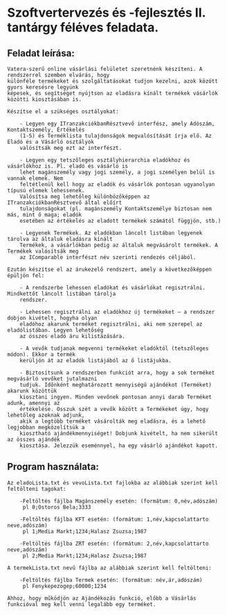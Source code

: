 # Szoftvertervezés és -fejlesztés II. tantárgy féléves feladata.

## Feladat leírása:

	Vatera-szerű online vásárlási felületet szeretnénk készíteni. A rendszerrel szemben elvárás, hogy
	különféle termékeket és szolgáltatásokat tudjon kezelni, azok között gyors keresésre legyünk
	képesek, és segítséget nyújtson az eladásra kínált termékek vásárlók közötti kiosztásában is.
	
	Készítse el a szükséges osztályokat:
	
		- Legyen egy ITranzakciókbanRésztvevő interfész, amely Adószám, Kontaktszemély, Értékelés
		(1-5) és Terméklista tulajdonságok megvalósítását írja elő. Az Eladó és a Vásárló osztályok
		valósítsák meg ezt az interfészt.
		
		- Legyen egy tetszőleges osztályhierarchia eladókhoz és vásárlókhoz is. Pl. eladó és vásárló is
		lehet magánszemély vagy jogi személy, a jogi személyen belül is vannak elemek. Nem
		feltétlenül kell hogy az eladók és vásárlók pontosan ugyanolyan típusú elemek lehessenek.
		Valósítsa meg lehetőleg különbözőképpen az ITranzakciókbanRésztvevő által előírt
		tulajdonságokat (pl. magánszemély Kontaktszemélye biztosan nem más, mint ő maga; eladók
		esetében az értékelés az eladott termékek számától függjön, stb.)
		
		- Legyenek Termékek. Az eladókban láncolt listában legyenek tárolva az általuk eladásra kínált
		Termékek, a vásárlókban pedig az általuk megvásárolt termékek. A Termékek valósítsák meg
		az IComparable interfészt név szerinti rendezés céljából.
		
	Ezután készítse el az árukezelő rendszert, amely a következőképpen épüljön fel:
		
		- A rendszerbe lehessen eladókat és vásárlókat regisztrálni. Mindkettőt láncolt listában tárolja
		rendszer.
		
		- Lehessen regisztrálni az eladókhoz új termékeket – a rendszer dobjon kivételt, hogyha olyan
		eladóhoz akarunk terméket regisztrálni, aki nem szerepel az eladólistában. Legyen lehetőség
		az összes eladó áru kilistázására.
		
		- A vevők tudjanak megvenni termékeket eladóktól (tetszőleges módon). Ekkor a termék
		kerüljön át az eladók listájából az ő listájukba.
		
		- Biztosítsunk a rendszerben funkciót arra, hogy a sok terméket megvásárló vevőket jutalmazni
		tudjuk. Időnként meghatározott mennyiségű ajándékot (Terméket) akarunk közöttük
		kiosztani ingyen. Minden vevőnek pontosan annyi darab Terméket adunk, amennyi az
		értékelése. Osszuk szét a vevők között a Termékeket úgy, hogy lehetőleg azoknak adjunk,
		akik a legtöbb terméket vásárolták meg eladásra, és a lehető legjobban megközelítsük a
		kiosztható ajándékmennyiséget! Dobjunk kivételt, ha nem sikerült az összes ajándék
		kiosztása. Jelezzük eseménnyel, ha egy vásárló ajándékot kapott. 

## Program használata:

	Az eladoLista.txt és vevoLista.txt fajlokba az alábbiak szerint kell feltölteni tagokat:

		-Feltöltés fájlba Magánszemély esetén: (formátum: 0,név,adószám)
		 pl	0;Ostoros Bela;3333

		-Feltöltés fájlba KFT esetén: (formátum: 1,név,kapcsolattarto neve,adószám)
		 pl	1;Media Markt;1234;Halasz Zsuzsa;1987

		-Feltöltés fájlba ZRT esetén: (formátum: 2,név,kapcsolattarto neve,adószám)
		 pl	2;Media Markt;1234;Halasz Zsuzsa;1987

	A termekLista.txt nevű fájlba az alábbiak szerint kell feltölteni:

		-Feltöltés fájlba Termek esetén: (formátum: név,ár,adószám)
		 pl	Fenykepezogep;60000;1234

	Ahhoz, hogy működjön az Ajándékozás funkció, előbb a Vásárlás funkcióval meg kell venni legalább egy terméket.